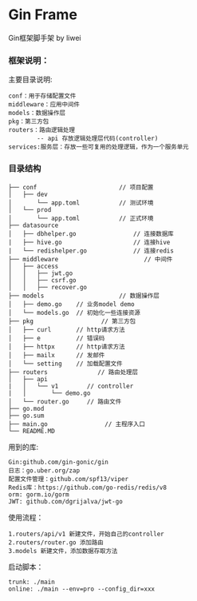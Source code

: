 # Gin Frame

Gin框架脚手架 by liwei

### 框架说明：

主要目录说明:

    conf：用于存储配置文件
    middleware：应用中间件
    models：数据操作层
    pkg：第三方包
    routers：路由逻辑处理
            -- api 存放逻辑处理层代码(controller)
    services:服务层：存放一些可复用的处理逻辑，作为一个服务单元

### 目录结构

```
├── conf                       // 项目配置                       
│   ├── dev
│       └── app.toml           // 测试环境
│   └── prod
│       └── app.toml           // 正式环境
├── datasource 
│   ├── dbhelper.go                // 连接数据库
|   ├── hive.go                    // 连接hive
|   └── redishelper.go             // 连接redis
├── middleware                        // 中间件
│   ├── access                 
│   │   ├── jwt.go
│   │   ├── csrf.go
│   │   ├── recover.go
├── models                     // 数据操作层
│   ├── demo.go    // 业务model demo
│   └── models.go  // 初始化一些连接资源
├── pkg                   // 第三方包
│   ├── curl       // http请求方法
│   ├── e          // 错误码
│   ├── httpx      // http请求方法
│   ├── mailx      // 发邮件
│   └── setting    // 加载配置文件
├── routers              // 路由处理层
│   ├── api
|   │   └── v1        // controller
|   │       └── demo.go  
│   └── router.go     // 路由文件
├── go.mod
├── go.sum
├── main.go                // 主程序入口
└── README.MD

```

用到的库:

    Gin:github.com/gin-gonic/gin
    日志：go.uber.org/zap
    配置文件管理：github.com/spf13/viper
    Redis库：https://github.com/go-redis/redis/v8
    orm: gorm.io/gorm
    JWT: github.com/dgrijalva/jwt-go


使用流程：
    
    1.routers/api/v1 新建文件，开始自己的controller
    2.routers/router.go 添加路由
    3.models 新建文件，添加数据存取方法
    
启动脚本：
    
    trunk: ./main 
    online: ./main --env=pro --config_dir=xxx


